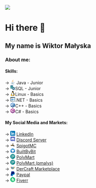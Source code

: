![](https://komarev.com/ghpvc/?username=wiktormalyska&style=for-the-badge)

# Hi there 👋
## My name is Wiktor Małyska
### About me:
#### Skills:
→ <img src="icons/java.png" alt="java" width="16" height="16"> Java - Junior\
→ <img src="icons/sql.png" alt="sql" width="16" height="16">SQL - Junior\
→ <img src="icons/linux.png" alt="linux" width="16" height="16">Linux - Basics\
→ <img src="icons/.net.png" alt=".net" width="16" height="16">.NET - Basics\
→ <img src="icons/c++.png" alt="c++" width="16" height="16">C++ - Basics\
→ <img src="icons/c.png" alt="c#" width="16" height="16">C# - Basics

#### My Social Media and Markets:
→ <img src="icons/linkedin.png" alt="linkedin" width="16" height="16"> [LinkedIn](https://www.linkedin.com/in/wiktor-ma%C5%82yska-a88b31244/?locale=en_US)\
→ <img src="icons/discord.png" alt="discord" width="16" height="16"> [Discord Server](https://discord.gg/Y9BbesGwXa)\
→ <img src="icons/spigot.png" alt="spigot" width="16" height="16"> [SpigotMC](https://www.spigotmc.org/members/pmalysyt.621204/)\
→ <img src="icons/builtbybit.png" alt="builtbybit" width="16" height="16"> [BuiltByBit](https://builtbybit.com/members/pmalys.358246/)\
→ <img src="icons/polymart.png" alt="polymart" width="16" height="16"> [PolyMart](https://polymart.org/team/bettermobs.96)\
→ <img src="icons/polymart.png" alt="polymart" width="16" height="16"> [PolyMart (pmalys)](https://polymart.org/user/pmalys.11416)\
→ <img src="icons/dmc.png" alt="dmc" width="16" height="16"> [DerCraft Marketplace](https://hosting.dercraft.net/marketplace/vendor/pmalys)\
→ <img src="icons/paypal.png" alt="paypal" width="16" height="16"> [Paypal](https://www.paypal.com/donate/?hosted_button_id=CG3K6T7R5TZL4)\
→ <img src="icons/fiverr.png" alt="fiverr" width="16" height="16"> [Fiverr](https://www.fiverr.com/pmalys?source=gig_page)

